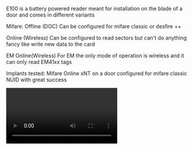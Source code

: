 E100 is a battery powered reader meant for installation on the blade of a door and comes in different variants

Mifare:
  Offline (DOC)
    Can be configured for mifare classic or desfire
    ++
    
  Online (Wireless)
    Can be configured to read sectors but can't do anything fancy like write new data to the card
  
EM
  Online(Wireless)
    For EM the only mode of operation is wireless and it can only read EM41xx tags
    
    
Implants tested:
  Mifare Online
  xNT on a door configured for mifare classic NUID with great success

![e100 opened with xNT](https://github.com/micsen/AccessControlReaders/blob/4afbfad419e94c0c367bfb745e2680f572f4f7b5/AssaAbloy/Aperio/E100/e100%20Unlock%20with%20xNT%20implant.mp4?raw=true)
